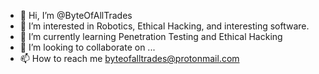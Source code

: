 - 👋 Hi, I’m @ByteOfAllTrades
- 👀 I’m interested in Robotics, Ethical Hacking, and interesting software.
- 🌱 I’m currently learning Penetration Testing and Ethical Hacking
- 💞️ I’m looking to collaborate on ...
- 📫 How to reach me byteofalltrades@protonmail.com

<!---
ByteOfAllTrades/ByteOfAllTrades is a ✨ special ✨ repository because its `README.md` (this file) appears on your GitHub profile.
You can click the Preview link to take a look at your changes.
--->

